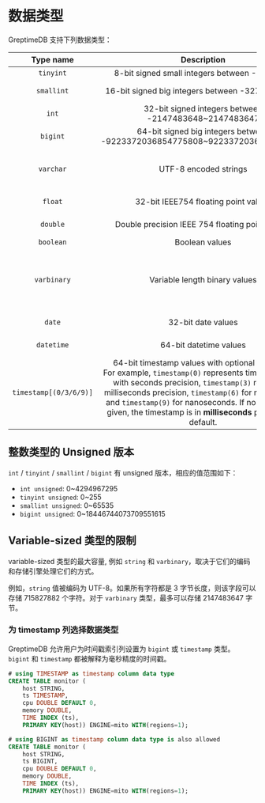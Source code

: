 # 数据类型

GreptimeDB 支持下列数据类型：

| Type name | Description | Synonyms | Size |
|:-:|:-:| :-:| :-:|
|`tinyint`| 8-bit signed small integers between -128~127|| 1 Byte |
|`smallint`| 16-bit signed big integers between -32768~32767 | |2 Bytes |
|`int`| 32-bit signed integers between -2147483648~2147483647| `integer`|  4 Bytes |
|`bigint`| 64-bit signed big integers between -9223372036854775808~9223372036854775807| | 8 Bytes |
|`varchar`|UTF-8 encoded strings|`text`<br />/`string`<br />/ `char`| The length of the strings |
|`float`|32-bit IEEE754 floating point values || 4 Bytes |
|`double`|Double precision IEEE 754 floating point values|| 8 Bytes |
|`boolean`|Boolean values|| 1 Byte |
|`varbinary`|Variable length binary values| | The length of the data + 2 bytes|
|`date`|32-bit date values|| 4 Bytes |
|`datetime`|64-bit datetime values|| 8 Bytes |
|`timestamp[(0/3/6/9)]`|64-bit timestamp values with optional precision. <br /> For example, `timestamp(0)` represents timestamp type with seconds precision, `timestamp(3)` represents  milliseconds precision, `timestamp(6)` for microseonds and `timestamp(9)` for nanoseconds. If no precision is given, the timestamp is in **milliseconds** precision by default.|| 8 Bytes |

## 整数类型的 Unsigned 版本

`int` / `tinyint` / `smallint` / `bigint` 有 unsigned 版本，相应的值范围如下：

- `int unsigned`: 0~4294967295
- `tinyint unsigned`: 0~255
- `smallint unsigned`: 0~65535
- `bigint unsigned`: 0~18446744073709551615

## Variable-sized 类型的限制

variable-sized 类型的最大容量, 例如 `string` 和 `varbinary`，取决于它们的编码和存储引擎处理它们的方式。

例如，`string` 值被编码为 UTF-8。如果所有字符都是 3 字节长度，则该字段可以存储 715827882 个字符。对于 `varbinary` 类型，最多可以存储 2147483647 字节。

### 为 timestamp 列选择数据类型

GreptimeDB 允许用户为时间戳索引列设置为 `bigint` 或 `timestamp` 类型。
`bigint` 和 `timestamp` 都被解释为毫秒精度的时间戳。

```sql
# using TIMESTAMP as timestamp column data type
CREATE TABLE monitor (
    host STRING,
    ts TIMESTAMP, 
    cpu DOUBLE DEFAULT 0,
    memory DOUBLE,
    TIME INDEX (ts),
    PRIMARY KEY(host)) ENGINE=mito WITH(regions=1);

# using BIGINT as timestamp column data type is also allowed
CREATE TABLE monitor (
    host STRING,
    ts BIGINT, 
    cpu DOUBLE DEFAULT 0,
    memory DOUBLE,
    TIME INDEX (ts),
    PRIMARY KEY(host)) ENGINE=mito WITH(regions=1);
```
